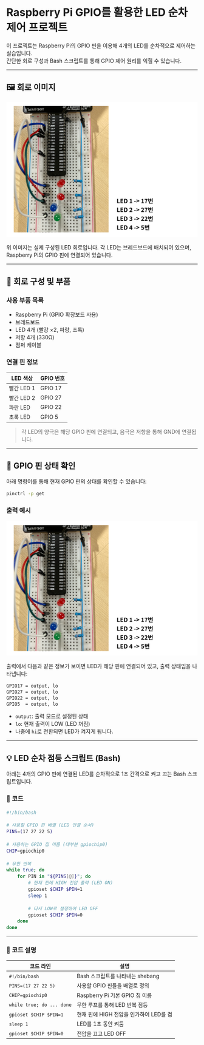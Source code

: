 # Raspberry Pi GPIO를 활용한 LED 순차 제어 프로젝트

이 프로젝트는 Raspberry Pi의 GPIO 핀을 이용해 4개의 LED를 순차적으로 제어하는 실습입니다.  
간단한 회로 구성과 Bash 스크립트를 통해 GPIO 제어 원리를 익힐 수 있습니다.

---

## 🖼 회로 이미지

![LED 회로 구성](image-01.jpg)

위 이미지는 실제 구성된 LED 회로입니다. 각 LED는 브레드보드에 배치되어 있으며, Raspberry Pi의 GPIO 핀에 연결되어 있습니다.

---

## 🔧 회로 구성 및 부품

### 사용 부품 목록
- Raspberry Pi (GPIO 확장보드 사용)
- 브레드보드
- LED 4개 (빨강 ×2, 파랑, 초록)
- 저항 4개 (330Ω)
- 점퍼 케이블

### 연결 핀 정보

| LED 색상   | GPIO 번호 |
|------------|------------|
| 빨간 LED 1 | GPIO 17    |
| 빨간 LED 2 | GPIO 27    | 
| 파란 LED   | GPIO 22    | 
| 초록 LED   | GPIO 5     | 

> 각 LED의 양극은 해당 GPIO 핀에 연결되고, 음극은 저항을 통해 GND에 연결됩니다.

---

## 🔎 GPIO 핀 상태 확인

아래 명령어를 통해 현재 GPIO 핀의 상태를 확인할 수 있습니다:

```bash
pinctrl -p get
```

### 출력 예시

![GPIO 상태 확인](image-01.jpg)

출력에서 다음과 같은 정보가 보이면 LED가 해당 핀에 연결되어 있고, 출력 상태임을 나타냅니다:

```
GPIO17 = output, lo
GPIO27 = output, lo
GPIO22 = output, lo
GPIO5  = output, lo
```

- `output`: 출력 모드로 설정된 상태
- `lo`: 현재 출력이 LOW (LED 꺼짐)
- 나중에 `hi`로 전환되면 LED가 켜지게 됩니다.

---

## 💡 LED 순차 점등 스크립트 (Bash)

아래는 4개의 GPIO 핀에 연결된 LED를 순차적으로 1초 간격으로 켜고 끄는 Bash 스크립트입니다.

### 🔽 코드

```bash
#!/bin/bash

# 사용할 GPIO 핀 배열 (LED 연결 순서)
PINS=(17 27 22 5)

# 사용하는 GPIO 칩 이름 (대부분 gpiochip0)
CHIP=gpiochip0

# 무한 반복
while true; do
    for PIN in "${PINS[@]}"; do
        # 현재 핀에 HIGH 전압 출력 (LED ON)
        gpioset $CHIP $PIN=1
        sleep 1
        
        # 다시 LOW로 설정하여 LED OFF
        gpioset $CHIP $PIN=0
    done
done
```

---

### 🧾 코드 설명

| 코드 라인 | 설명 |
|-----------|------|
| `#!/bin/bash` | Bash 스크립트를 나타내는 shebang |
| `PINS=(17 27 22 5)` | 사용할 GPIO 핀들을 배열로 정의 |
| `CHIP=gpiochip0` | Raspberry Pi 기본 GPIO 칩 이름 |
| `while true; do ... done` | 무한 루프를 통해 LED 반복 점등 |
| `gpioset $CHIP $PIN=1` | 현재 핀에 HIGH 전압을 인가하여 LED를 켬 |
| `sleep 1` | LED를 1초 동안 켜둠 |
| `gpioset $CHIP $PIN=0` | 전압을 끄고 LED OFF |





